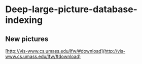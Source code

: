 # Deep-large-picture-database-indexing

## New pictures
[http://vis-www.cs.umass.edu/lfw/#download](http://vis-www.cs.umass.edu/lfw/#download)
